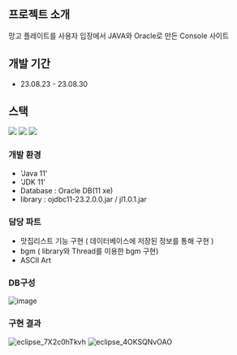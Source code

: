 ## 프로젝트 소개
망고 플레이트를 사용자 입장에서 JAVA와 Oracle로 만든 Console 사이트

## 개발 기간
* 23.08.23 - 23.08.30

## 스택
<img src="https://img.shields.io/badge/java-007396?style=flat-square&logo=java&logoColor=white"/> <img src="https://img.shields.io/badge/ORACLE-F80000?style=flat-square&logo=oracle&logoColor=white"/> <img src="https://img.shields.io/badge/GitHub-181717?style=flat-square&logo=GitHub&logoColor=white"/>

### 개발 환경 
 - 'Java 11'
 - 'JDK 11'
 - Database : Oracle DB(11 xe)
 - library : ojdbc11-23.2.0.0.jar / jl1.0.1.jar

### 담당 파트
 - 맛집리스트 기능 구현 ( 데이터베이스에 저장된 정보를 통해 구현 )
 - bgm ( library와 Thread를 이용한 bgm 구현)
 - ASCII Art

### DB구성
![image](https://github.com/jaseongkim/React-hanghae99/assets/109050392/863d5849-3cb7-4e19-8b52-4c37d3448634)

### 구현 결과
![eclipse_7X2c0hTkvh](https://github.com/jaseongkim/React-hanghae99/assets/109050392/84d4e9de-ac0f-4a82-8129-2757ac0d6790) ![eclipse_4OKSQNvOAO](https://github.com/jaseongkim/podShare_finish/assets/109050392/b8437cd1-297d-4d85-ba61-0daeccceecc0)
